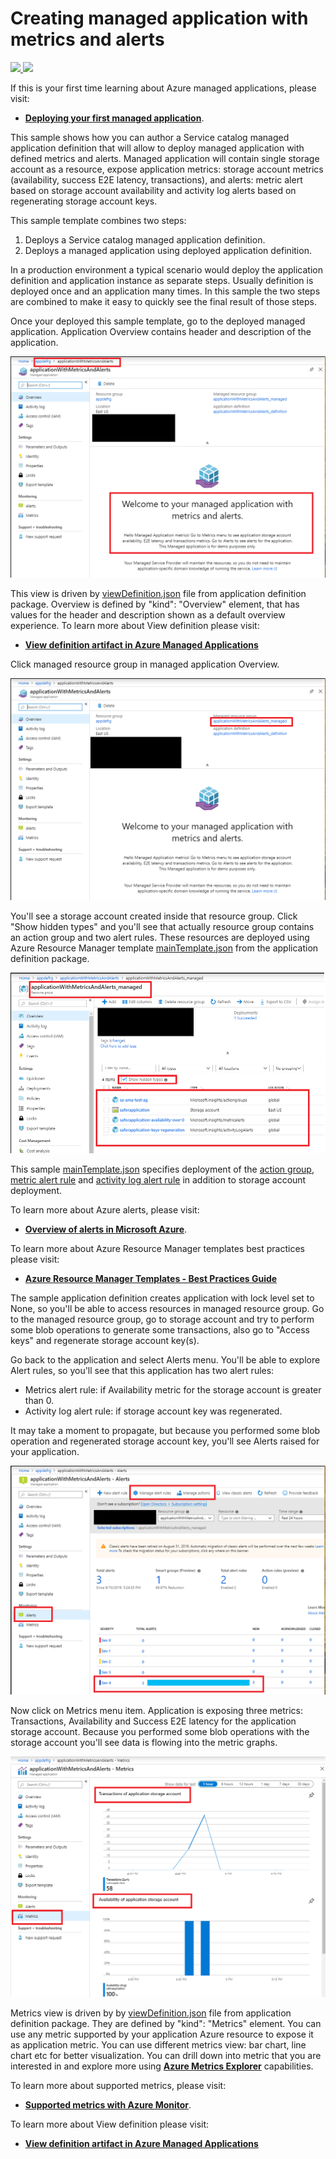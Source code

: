 # Creating managed application with metrics and alerts

<a href="https://portal.azure.com/#create/Microsoft.Template/uri/https%3A%2F%2Fraw.githubusercontent.com%2Fazure%2Fazure-quickstart-templates%2Fmaster%2F101-managed-application-with-metrics-and-alerts%2Fazuredeploy.json" target="_blank">
    <img src="http://azuredeploy.net/deploybutton.png"/>
</a>
<a href="http://armviz.io/#/?load=https%3A%2F%2Fraw.githubusercontent.com%2Fazure%2Fazure-quickstart-templates%2Fmaster%2F101-managed-application-with-metrics-and-alerts%2Fazuredeploy.json" target="_blank">
    <img src="http://armviz.io/visualizebutton.png"/>
</a>

If this is your first time learning about Azure managed applications, please visit:
+ [**Deploying your first managed application**](https://github.com/Azure/azure-quickstart-templates/tree/master/101-managed-application).

This sample shows how you can author a Service catalog managed application definition that will allow to deploy managed application with defined metrics and alerts.
Managed application will contain single storage account as a resource, expose application metrics: storage account metrics (availability, success E2E latency,  transactions), and alerts: metric alert based on storage account availability and activity log alerts based on regenerating storage account keys.

This sample template combines two steps:

1. Deploys a Service catalog managed application definition.
1. Deploys a managed application using deployed application definition.

In a production environment a typical scenario would deploy the application definition and application instance as separate steps. Usually definition is deployed once and an application many times. In this sample the two steps are combined to make it easy to quickly see the final result of those steps.

Once your deployed this sample template, go to the deployed managed application. Application Overview contains header and description of the application.

![](images/default-view.png)

This view is driven by [viewDefinition.json](artifacts/ManagedAppZip/viewDefinition.json) file from application definition package.
Overview is defined by "kind": "Overview" element, that has values for the header and description shown as a default overview experience.
To learn more about View definition please visit:
+ [**View definition artifact in Azure Managed Applications**](https://docs.microsoft.com/en-us/azure/managed-applications/concepts-view-definition)

Click managed resource group in managed application Overview.

![](images/essentials.png)

You'll see a storage account created inside that resource group. Click "Show hidden types" and you'll see that actually resource group contains an action group and two alert rules. These resources are deployed using Azure Resource Manager template [mainTemplate.json](artifacts/ManagedAppZip/mainTemplate.json) from the application definition package. 

![](images/app-mrg.png)

This sample [mainTemplate.json](artifacts/ManagedAppZip/mainTemplate.json) specifies deployment of the [action group](artifacts/ManagedAppZip/mainTemplate.json#L45), [metric alert rule](artifacts/ManagedAppZip/mainTemplate.json#L59) and [activity log alert rule](artifacts/ManagedAppZip/mainTemplate.json#L102) in addition to storage account deployment.

To learn more about Azure alerts, please visit:
+ [**Overview of alerts in Microsoft Azure**](https://docs.microsoft.com/en-us/azure/azure-monitor/platform/alerts-overview).

To learn more about Azure Resource Manager templates best practices please visit: 
+ [**Azure Resource Manager Templates - Best Practices Guide**](https://github.com/Azure/azure-quickstart-templates/blob/master/1-CONTRIBUTION-GUIDE/best-practices.md)

The sample application definition creates application with lock level set to None, so you'll be able to access resources in managed resource group. Go to the managed resource group, go to storage account and try to perform some blob operations to generate some transactions, also go to "Access keys" and regenerate storage account key(s).

Go back to the application and select Alerts menu. You'll be able to explore Alert rules, so you'll see that this application has two alert rules:
 + Metrics alert rule: if Availability metric for the storage account is greater than 0.
 + Activity log alert rule: if storage account key was regenerated. 

It may take a moment to propagate, but because you performed some blob operation and regenerated storage account key, you'll see Alerts raised for your application.

![](images/app-alerts.png)

Now click on Metrics menu item. Application is exposing three metrics: Transactions, Availability and Success E2E latency for the application storage account. Because you performed some blob operations with the storage account you'll see data is flowing into the metric graphs.

![](images/app-metrics.png)

Metrics view is driven by  by [viewDefinition.json](artifacts/ManagedAppZip/viewDefinition.json) file from application definition package. They are defined by "kind": "Metrics" element. You can use any metric supported by your application Azure resource to expose it as application metric. You can use different metrics view: bar chart, line chart etc for better visualization.
You can drill down into metric that you are interested in and explore more using [**Azure Metrics Explorer**](https://docs.microsoft.com/en-us/azure/azure-monitor/platform/metrics-getting-started) capabilities.

To learn more about supported metrics, please visit:
+ [**Supported metrics with Azure Monitor**](https://docs.microsoft.com/en-us/azure/azure-monitor/platform/metrics-supported).

To learn more about View definition please visit:
+ [**View definition artifact in Azure Managed Applications**](https://docs.microsoft.com/en-us/azure/managed-applications/concepts-view-definition)